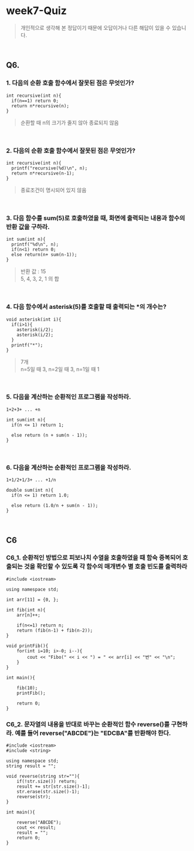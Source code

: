 # week7-Quiz
> 개인적으로 생각해 본 정답이기 때문에 오답이거나 다른 해답이 있을 수 있습니다. <br/>

<br/>

## Q6.
### 1. 다음의 순환 호출 함수에서 잘못된 점은 무엇인가? 
```
int recursive(int n){
  if(n==1) return 0;
  return n*recursive(n);
}
```
> 순환할 때 n의 크기가 줄지 않아 종료되지 않음

<br/>

### 2. 다음의 순환 호출 함수에서 잘못된 점은 무엇인가? 
```
int recursive(int n){
  printf("recursive(%d)\n", n);
  return n*recursive(n-1);
}
```
> 종료조건이 명시되어 있지 않음

<br/>

### 3. 다음 함수를 sum(5)로 호출하였을 때, 화면에 출력되는 내용과 함수의 반환 값을 구하라.
```
int sum(int n){
  printf("%d\n", n);
  if(n<1) return 0;
  else return(n+ sum(n-1));
}
```
> 반환 값 : 15<br/>
> 5, 4, 3, 2, 1 의 합

<br/>

### 4. 다음 함수에서 asterisk(5)를 호출할 때 출력되는 *의 개수는?

```
void asterisk(int i){
  if(i>1){
    asterisk(i/2);
    asterisk(i/2);
  }
  printf("*");
}
```
> 7개<br/>
> n=5일 때 3, n=2일 때 3, n=1일 때 1 

<br/>

### 5. 다음을 계산하는 순환적인 프로그램을 작성하라.
`1+2+3+ ... +n`

```
int sum(int n){
  if(n <= 1) return 1;
  
  else return (n + sum(n - 1));
}
```

<br/>

### 6. 다음을 계산하는 순환적인 프로그램을 작성하라.
`1+1/2+1/3+ ... +1/n`

```
double sum(int n){
  if(n <= 1) return 1.0;
  
  else return (1.0/n + sum(n - 1));
}
```


<br/>

## C6
### C6_1. 순환적인 방법으로 피보나치 수열을 호출하였을 때 함숙 중복되어 호출되는 것을 확인할 수 있도록 각 함수의 매개변수 별 호출 빈도를 출력하라
```
#include <iostream>

using namespace std;

int arr[11] = {0, };

int fib(int n){
    arr[n]++;
    
    if(n<=1) return n;
    return (fib(n-1) + fib(n-2));
}

void printFib(){
    for(int i=10; i>-0; i--){
        cout << "Fibo(" << i << ") = " << arr[i] << "번" << "\n";
    }
}

int main(){
    
    fib(10);
    printFib();
    
    return 0;
}
```

### C6_2. 문자열의 내용을 반대로 바꾸는 순환적인 함수 reverse()를 구현하라. 예를 들어 reverse("ABCDE")는 "EDCBA"를 반환해야 한다.
  
```
#include <iostream>
#include <string>

using namespace std;
string result = "";

void reverse(string str=""){
    if(!str.size()) return;
    result += str[str.size()-1];
    str.erase(str.size()-1);
    reverse(str);
}

int main(){
    
    reverse("ABCDE");
    cout << result;
    result = "";
    return 0;
}
```
